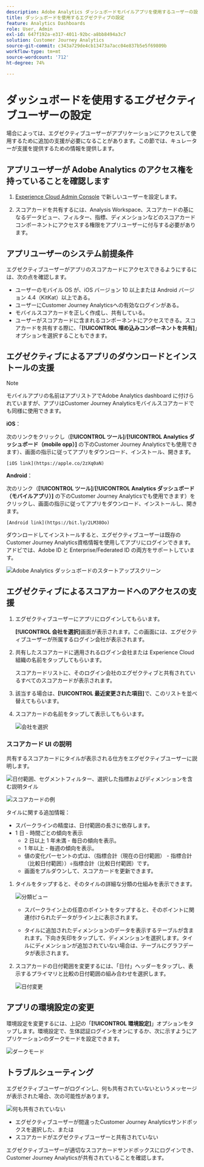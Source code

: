 ```yaml
---
description: Adobe Analytics ダッシュボードモバイルアプリを使用するユーザーの設定方法
title: ダッシュボードを使用するエグゼクティブの設定
feature: Analytics Dashboards
role: User, Admin
exl-id: 647f192a-e317-4011-92bc-a8bb8494a3c7
solution: Customer Journey Analytics
source-git-commit: c343a729de4cb13473a7acc04e837b5e5f69809b
workflow-type: tm+mt
source-wordcount: '712'
ht-degree: 74%

---
```


# ダッシュボードを使用するエグゼクティブユーザーの設定

場合によっては、エグゼクティブユーザーがアプリケーションにアクセスして使用するために追加の支援が必要になることがあります。この節では、キュレーターが支援を提供するための情報を提供します。

## アプリユーザーが Adobe Analytics のアクセス権を持っていることを確認します

1. [Experience Cloud Admin Console](https://experienceleague.adobe.com/docs/analytics/admin/admin-console/permissions/product-profile.html?lang=ja) で新しいユーザーを設定します。

1. スコアカードを共有するには、Analysis Workspace、スコアカードの基になるデータビュー、フィルター、指標、ディメンションなどのスコアカードコンポーネントにアクセスする権限をアプリユーザーに付与する必要があります。

## アプリユーザーのシステム前提条件

エグゼクティブユーザーがアプリのスコアカードにアクセスできるようにするには、次の点を確認します。

* ユーザーのモバイル OS が、iOS バージョン 10 以上または Android バージョン 4.4（KitKat）以上である。
* ユーザーにCustomer Journey Analyticsへの有効なログインがある。
* モバイルスコアカードを正しく作成し、共有している。
* ユーザーがスコアカードに含まれるコンポーネントにアクセスできる。スコアカードを共有する際に、「**[!UICONTROL 埋め込みコンポーネントを共有]**」オプションを選択することもできます。

## エグゼクティブによるアプリのダウンロードとインストールの支援

>[!NOTE]
>
>モバイルアプリの名前はアプリストアでAdobe Analytics dashboard に付けられていますが、アプリはCustomer Journey Analyticsモバイルスコアカードでも同様に使用できます。

**iOS**：

次のリンクをクリックし（**[!UICONTROL ツール]**/**[!UICONTROL Analytics ダッシュボード（mobile opp）]** の下のCustomer Journey Analyticsでも使用できます）、画面の指示に従ってアプリをダウンロード、インストール、開きます。

`[iOS link](https://apple.co/2zXq0aN)`

**Android**：

次のリンク（**[!UICONTROL ツール]**/**[!UICONTROL Analytics ダッシュボード（モバイルアプリ）]** の下のCustomer Journey Analyticsでも使用できます）をクリックし、画面の指示に従ってアプリをダウンロード、インストールし、開きます。

`[Android link](https://bit.ly/2LM38Oo)`

ダウンロードしてインストールすると、エグゼクティブユーザーは既存のCustomer Journey Analytics資格情報を使用してアプリにログインできます。アドビでは、Adobe ID と Enterprise/Federated ID の両方をサポートしています。

![Adobe Analytics ダッシュボードのスタートアップスクリーン ](assets/welcome.png)

## エグゼクティブによるスコアカードへのアクセスの支援

1. エグゼクティブユーザーにアプリにログインしてもらいます。

   **[!UICONTROL 会社を選択]**&#x200B;画面が表示されます。この画面には、エグゼクティブユーザーが所属するログイン会社が表示されます。

1. 共有したスコアカードに適用されるログイン会社または Experience Cloud 組織の名前をタップしてもらいます。

   スコアカードリストに、そのログイン会社のエグゼクティブと共有されているすべてのスコアカードが表示されます。

1. 該当する場合は、**[!UICONTROL 最近変更された項目]**&#x200B;で、このリストを並べ替えてもらいます。

1. スコアカードの名前をタップして表示してもらいます。

   ![会社を選択](assets/accesscard.png)


### スコアカード UI の説明

共有するスコアカードにタイルが表示される仕方をエグゼクティブユーザーに説明します。

![ 日付範囲、セグメントフィルター、選択した指標およびディメンションを含む説明タイル ](assets/newexplain.png)

![スコアカードの例](assets/intro_scorecard.png)

タイルに関する追加情報：

* スパークラインの精度は、日付範囲の長さに依存します。
* 1 日 - 時間ごとの傾向を表示
   * 2 日以上 1 年未満 - 毎日の傾向を表示。
   * 1 年以上 - 毎週の傾向を表示。
   * 値の変化パーセントの式は、（指標合計（現在の日付範囲） - 指標合計（比較日付範囲））÷指標合計（比較日付範囲）です。
   * 画面をプルダウンして、スコアカードを更新できます。


1. タイルをタップすると、そのタイルの詳細な分類の仕組みを表示できます。

   ![分類ビュー](assets/sparkline.png)

   * スパークライン上の任意のポイントをタップすると、そのポイントに関連付けられたデータがライン上に表示されます。

   * タイルに追加されたディメンションのデータを表示するテーブルが含まれます。下向き矢印をタップして、ディメンションを選択します。タイルにディメンションが追加されていない場合は、テーブルにグラフデータが表示されます。

1. スコアカードの日付範囲を変更するには、「日付」ヘッダーをタップし、表示するプライマリと比較の日付範囲の組み合わせを選択します。

   ![日付変更](assets/changedate.png)

## アプリの環境設定の変更

環境設定を変更するには、上記の「**[!UICONTROL 環境設定]**」オプションをタップします。環境設定で、生体認証ログインをオンにするか、次に示すようにアプリケーションのダークモードを設定できます。

![ダークモード](assets/darkmode.png)

## トラブルシューティング

エグゼクティブユーザーがログインし、何も共有されていないというメッセージが表示された場合、次の可能性があります。

![何も共有されていない](assets/nothing.png)

* エグゼクティブユーザーが間違ったCustomer Journey Analyticsサンドボックスを選択した、または
* スコアカードがエグゼクティブユーザーと共有されていない

エグゼクティブユーザーが適切なスコアカードサンドボックスにログインでき、Customer Journey Analyticsが共有されていることを確認します。
